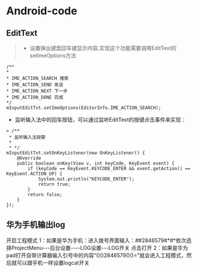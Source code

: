 # Android-code

## EditText  
> * 设置弹出键盘回车键显示内容,实现这个功能需要调用EditText的setImeOptions方法
```
/**
*
* IME_ACTION_SEARCH 搜索
* IME_ACTION_SEND 发送
* IME_ACTION_NEXT 下一步
* IME_ACTION_DONE 完成
*/
mInputEditTxt.setImeOptions(EditorInfo.IME_ACTION_SEARCH);
```
* 监听输入法中的回车按钮，可以通过监听EditText的按键点击事件来实现：
```
> /**
 * 监听输入法按键
 * 
 * */
mInputEditTxt.setOnKeyListener(new OnKeyListener() {
    @Override
    public boolean onKey(View v, int keyCode, KeyEvent event) {
        if (keyCode == KeyEvent.KEYCODE_ENTER && event.getAction() == KeyEvent.ACTION_UP) {
            System.out.println("KEYCODE_ENTER");
            return true;
        }
        return false;
    }
});
```
## 华为手机输出log
开启工程模式
1：如果是华为手机：进入拨号界面输入：*#*#2846579#*#*依次选择ProjectMenu---后台设置----LOG设置---LOG开关 点击打开
2：如果是华为pad打开自带计算器输入引号中的内容“()()2846579()()=”就会进入工程模式，然后就可以跟手机一样设置logcat开关

